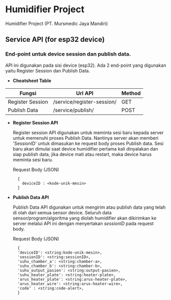 # Humidifier Project
Humidifier Project (PT. Mursmedic Jaya Mandiri)

## Service API (for esp32 device)
### End-point untuk device session dan publish data.

  API ini digunakan pada sisi device (esp32). Ada 2 end-point yang digunakan yaitu Register Session dan Publish Data.

* __Cheatsheet Table__

Fungsi        		| Url API            		| Method
------------- 		| -------------      		| -------------
Register Session     	| /service/register-session/ 	| GET
Publish Data  		| /service/publish/  		| POST


* __Register Session API__
  
  Register session API digunakan untuk meminta sesi baru kepada server untuk memenuhi proses Publish Data.
  Nantinya server akan memberi 'SessionID' untuk dimasukan ke request body proses Publish data.
  Sesi baru akan dimulai saat device humidifier pertama kali dinyalakan dan siap publish data,
  jika device mati atau restart, maka device harus meminta sesi baru. 
  
  
  Request Body (JSON)
  
  ```
    {
      deviceID : <kode-unik-mesin>
    }
  ```
  
  

* __Publish Data API__

  Publish Data API digunakan untuk mengirim atau publish data yang telah di olah dari semua sensor device.
  Seluruh data sensor/program/algoritma yang diolah humidifier akan dikirimkan ke server melalui API ini
  dengan menyertakan _sessionID_ pada request body.
  

  Request Body (JSON)
  ```
    {
    'deviceID': <string:kode-unik-mesin>,
    'sessionID': <string:sessionID>,
    'suhu_chamber_a': <string:chamber-a>,
    'suhu_chamber_b': <string:chamber-b>,
    'suhu_output_pasien': <string:output-pasien>,
    'suhu_heater_plate': <string:heater-plate>,
    'arus_heater_plate': <string:arus-heater-plate>,
    'arus_heater_wire': <string:arus-heater-wire>,
    'code' : <string:code-alert>,
    }
 
  ```

